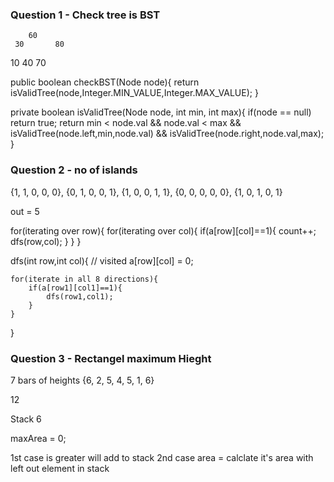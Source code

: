 
### Question 1 - Check tree is BST

    	60
     30       80
  10    40  70



public boolean checkBST(Node node){
	return isValidTree(node,Integer.MIN_VALUE,Integer.MAX_VALUE);
}

private boolean isValidTree(Node node, int min, int max){
	if(node == null) return true;
	return min < node.val 
			&& node.val < max 
			&& isValidTree(node.left,min,node.val) 
			&& isValidTree(node.right,node.val,max);
}


### Question 2 - no of islands


{1, 1, 0, 0, 0},
{0, 1, 0, 0, 1},
{1, 0, 0, 1, 1},
{0, 0, 0, 0, 0},
{1, 0, 1, 0, 1} 

out = 5




for(iterating over row){
	for(iterating over col){
		if(a[row][col]==1){
			count++;
			dfs(row,col);
		}
	}
}


dfs(int row,int col){
	// visited
	a[row][col] = 0;

	for(iterate in all 8 directions){
		if(a[row1][col1]==1){
			dfs(row1,col1);
		}
	}
}

### Question 3 - Rectangel maximum Hieght

7 bars of heights {6, 2, 5, 4, 5, 1, 6}

12

Stack
6

maxArea = 0;

1st case is greater will add to stack
2nd case 
	area = calclate it's area with left out element in stack
	
  
